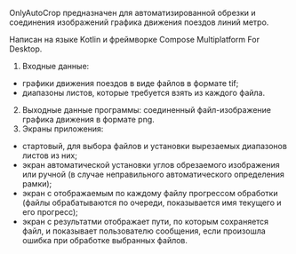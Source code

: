 OnlyAutoCrop предназначен для автоматизированной обрезки и соединения изображений графика движения поездов линий метро.

Написан на языке Kotlin и фреймворке Compose Multiplatform For Desktop.

1. Входные данные:
  - графики движения поездов в виде файлов в формате tif;
  - диапазоны листов, которые требуется взять из каждого файла. 
2. Выходные данные программы: соединенный файл-изображение графика движения в формате png.
3. Экраны приложения:
  - стартовый, для выбора файлов и установки вырезаемых диапазонов листов из них;
  - экран автоматической установки углов обрезаемого изображения или ручной (в случае неправильного автоматического определения рамки);
  - экран с отображаемым по каждому файлу прогрессом обработки (файлы обрабатываются по очереди, показывается имя текущего и его прогресс);
  - экран с результатми отображает пути, по которым сохраняется файл, и показывает пользователю сообщения, если произошла ошибка при обработке выбранных файлов. 
